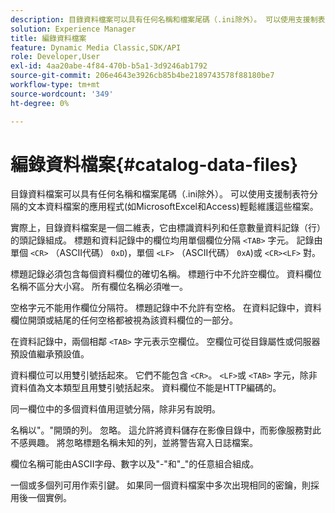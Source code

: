 ```yaml
---
description: 目錄資料檔案可以具有任何名稱和檔案尾碼（.ini除外）。 可以使用支援制表符分隔的文本資料檔案的應用程式(如MicrosoftExcel和Access)輕鬆維護這些檔案。
solution: Experience Manager
title: 編錄資料檔案
feature: Dynamic Media Classic,SDK/API
role: Developer,User
exl-id: 4aa20abe-4f84-470b-b5a1-3d9246ab1792
source-git-commit: 206e4643e3926cb85b4be2189743578f88180be7
workflow-type: tm+mt
source-wordcount: '349'
ht-degree: 0%

---
```


# 編錄資料檔案{#catalog-data-files}

目錄資料檔案可以具有任何名稱和檔案尾碼（.ini除外）。 可以使用支援制表符分隔的文本資料檔案的應用程式(如MicrosoftExcel和Access)輕鬆維護這些檔案。

實際上，目錄資料檔案是一個二維表，它由標識資料列和任意數量資料記錄（行）的頭記錄組成。 標題和資料記錄中的欄位均用單個欄位分隔 `<TAB>` 字元。 記錄由單個 `<CR>` （ASCII代碼） `0xD`)，單個 `<LF>` （ASCII代碼） `0xA`)或 `<CR><LF>` 對。

標題記錄必須包含每個資料欄位的確切名稱。 標題行中不允許空欄位。 資料欄位名稱不區分大小寫。 所有欄位名稱必須唯一。

空格字元不能用作欄位分隔符。 標題記錄中不允許有空格。 在資料記錄中，資料欄位開頭或結尾的任何空格都被視為該資料欄位的一部分。

在資料記錄中，兩個相鄰 `<TAB>` 字元表示空欄位。 空欄位可從目錄屬性或伺服器預設值繼承預設值。

資料欄位可以用雙引號括起來。 它們不能包含 `<CR>`。 `<LF>`或 `<TAB>` 字元，除非資料值為文本類型且用雙引號括起來。 資料欄位不能是HTTP編碼的。

同一欄位中的多個資料值用逗號分隔，除非另有說明。

名稱以&quot;。&quot;開頭的列。 忽略。 這允許將資料儲存在影像目錄中，而影像服務對此不感興趣。 將忽略標題名稱未知的列，並將警告寫入日誌檔案。

欄位名稱可能由ASCII字母、數字以及&quot;-&quot;和&quot;_&quot;的任意組合組成。

一個或多個列可用作索引鍵。 如果同一個資料檔案中多次出現相同的密鑰，則採用後一個實例。
